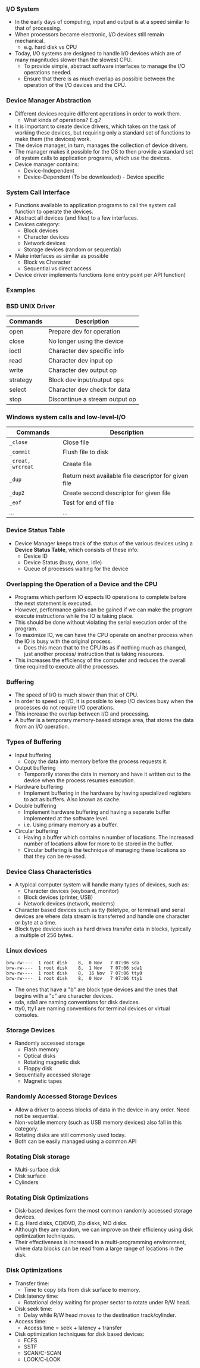 ### I/O System
- In the early days of computing, input and output is at a speed similar to that of processing.
- When processors became electronic, I/O devices still remain mechanical.
	- e.g. hard disk vs CPU
- Today, I/O systems are designed to handle I/O devices which are of many magnitudes slower than  the slowest CPU.
	- To provide simple, abstract software interfaces to manage the I/O operations needed.
	- Ensure that there is as much overlap as possible between the operation of the I/O devices and the CPU.

### Device Manager Abstraction
- Different devices require different operations in order to work them.
	- What kinds of operations? E.g.?
- It is important to create device drivers, which takes on the task of working these devices, but requiring only a standard set of functions to make them (the devices) work.
- The device manager, in turn, manages the collection of device drivers.
- The manager makes it possible for the OS to then provide a standard set of system calls to application programs, which use the devices.
- Device manager contains:
	- Device-Independent 
	- Device-Dependent (To be downloaded) - Device specific

### System Call Interface
- Functions available to application programs to call the system call function to operate the devices.
- Abstract all devices (and files) to a few interfaces.
- Devices category:
	- Block devices
	- Character devices
	- Network devices
	- Storage devices (random or sequential)
- Make interfaces as similar as possible 
	- Block vs Character
	- Sequential vs direct access
- Device driver implements functions (one entry point per API function)

### Examples
### BSD UNIX Driver
|Commands| Description|
|---|----|
|open| Prepare dev for operation|
|close| No longer using the device|
|ioctl| Character dev specific info|
|read| Character dev input op|
|write| Character dev output op|
|strategy| Block dev input/output ops|
|select| Character dev check for data|
|stop| Discontinue a stream output op|

### Windows system calls and low-level-I/O 
|Commands| Description|
|---|---|
|`_close`| Close file|
|`_commit`| Flush file to disk|
|`_creat, _wrcreat`| Create file|
|`_dup`| Return next available file descriptor for given file|
|`_dup2`| Create second descriptor for given file|
|`_eof`| Test for end of file|
|...|...|

### Device Status Table
- Device Manager keeps track of the status of the various devices using a **Device Status Table**, which consists of these info:
	- Device ID
	- Device Status (busy, done, idle)
	- Queue of processes waiting for the device

### Overlapping the Operation of a Device and the CPU
- Programs which perform IO expects IO operations to complete before the next statement is executed.
- However, performance gains can be gained if we can make the program execute instructions while the IO is taking place.
- This should be done without violating the serial execution order of the program.
- To maximize IO, we can have the CPU operate on another process when the IO is busy with the original process.
	- Does this mean that to the CPU its as if nothing much as changed, just another process/ instruction that is taking resources.
- This increases the efficiency of the computer and reduces the overall time required to execute all the processes.

### Buffering
- The speed of I/O is much slower than that of CPU.
- In order to speed up I/O, it is possible to keep I/O devices busy when the processes do not require I/O operations.
- This increase the overlap between I/O and processing.
- A buffer is a temporary memory-based storage area, that stores the data from an I/O operation.

### Types of Buffering
- Input buffering
	- Copy the data into memory before the process requests it.
- Output buffering
	- Temporarily stores the data in memory and have it written out to the device when the process resumes execution.
- Hardware buffering
	- Implement buffering in the hardware by having specialized registers to act as buffers. Also known as cache.
- Double buffering
	- Implement hardware buffering and having a separate buffer implemented at the software level. 
	- i.e. Using primary memory as a buffer.
- Circular buffering
	- Having a buffer which contains n number of locations. The increased number of locations allow for more to be stored in the buffer.
	- Circular buffering is the technique of managing these locations so that they can be re-used.

### Device Class Characteristics
- A typical computer system will handle many types of devices, such as:
	- Character devices (keyboard, monitor)
	- Block devices (printer, USB)
	- Network devices (network, modems)
- Character based devices such as tty (teletype, or terminal) and serial devices are where data stream is transferred and handle one character or byte at a time.
- Block type devices such as hard drives transfer data in blocks, typically a multiple of 256 bytes.

### Linux devices 
```
brw-rw----  1 root disk    8,  0 Nov   7 07:06 sda
brw-rw----  1 root disk    8,  1 Nov   7 07:06 sda1
brw-rw----  1 root disk    8,  16 Nov  7 07:06 tty0
brw-rw----  1 root disk    8,  0 Nov   7 07:06 tty1
```
- The ones that have a "b" are block type devices and the ones that begins with a "c" are character devices.
- sda, sda1 are naming conventions for disk devices.
- tty0, tty1 are naming conventions for terminal devices or virtual consoles.

### Storage Devices
- Randomly accessed storage
	- Flash memory
	- Optical disks
	- Rotating magnetic disk
	- Floppy disk
- Sequentially accessed storage
	- Magnetic tapes

### Randomly Accessed Storage Devices
- Allow a driver to access blocks of data in the device in any order. Need not be sequential.
- Non-volatile memory (such as USB memory devices) also fall in this category.
- Rotating disks are still commonly used today.
- Both can be easily managed using a common API

### Rotating Disk storage
- Multi-surface disk
- Disk surface
- Cylinders

### Rotating Disk Optimizations
- Disk-based devices form the most common randomly accessed storage devices.
- E.g. Hard disks, CD/DVD, Zip disks, MO disks. 
- Although they are random, we can improve on their efficiency using disk optimization techniques.
- Their effectiveness is increased in a multi-programming environment, where data blocks can be read from a large range of locations in the disk.

### Disk Optimizations
- Transfer time: 
	- Time to copy bits from disk surface to memory.
- Disk latency time:
	- Rotational delay waiting for proper sector to rotate under R/W head.
- Disk seek time:
	- Delay while R/W head moves to the destination track/cylinder.
- Access time:
	- Access time = seek + latency + transfer
- Disk optimization techniques for disk based devices:
	- FCFS
	- SSTF
	- SCAN/C-SCAN
	- LOOK/C-LOOK